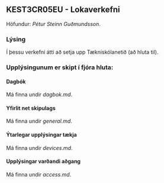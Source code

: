 ## KEST3CR05EU - Lokaverkefni

Höfundur: _Pétur Steinn Guðmundsson_.

### Lýsing

Í þessu verkefni átti að setja upp Tækniskólanetið (að hluta til).

### Upplýsingunum er skipt í fjóra hluta:

#### Dagbók

Má finna undir _dagbok.md_.

#### Yfirlit net skipulags

Má finna undir _general.md_.

#### Ýtarlegar upplýsingar tækja

Má finna undir _devices.md_.

#### Upplýsingar varðandi aðgang

Má finna undir _access.md_.
